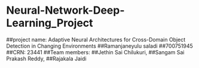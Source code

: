 # Neural-Network-Deep-Learning_Project
##project name: Adaptive Neural Architectures for Cross-Domain Object Detection in Changing Environments
##Ramanjaneyulu saladi
##700751945
##CRN: 23441
##Team members:
##Jethin Sai Chilukuri,
##Sangam Sai Prakash Reddy,
##Rajakala Jaidi

